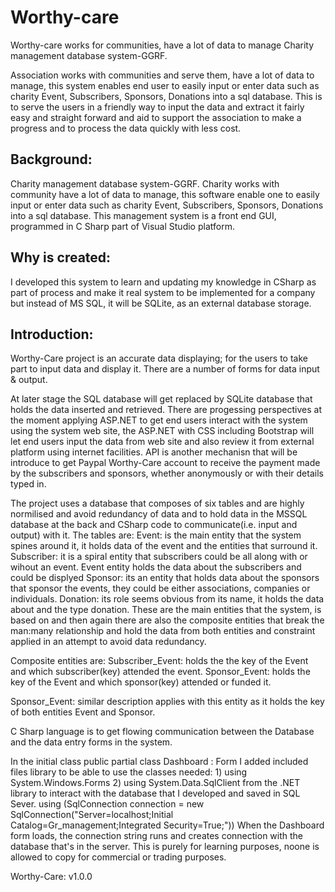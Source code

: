 # Worthy-care
Worthy-care works for communities, have a lot of data to manage Charity management database system-GGRF.

Association works with communities and serve them,  have a lot of data to manage, this system enables end user to easily 
input or enter data such as charity Event, Subscribers, Sponsors, Donations into a sql database.
This is to serve the users in a friendly way to input the data and extract it fairly easy and straight forward and aid to support the association 
to make a progress and to process the data quickly with less cost.

Background:
-----------
Charity management database system-GGRF.
Charity works with community have a lot of data to manage, this software enable one to easily 
input or enter data such as charity Event, Subscribers, Sponsors, Donations into a sql database.
This management system is a front end GUI, programmed in C Sharp part of Visual Studio platform.

Why is created:
--------------
I developed this system to learn and updating my knowledge in CSharp as part of process and make it real system to be implemented 
for a company but instead of MS SQL, it will be SQLite, as an external database storage.   

Introduction:
-------------
Worthy-Care project is an accurate data displaying; for the users to take part to input data and 
display it.
There are a number of forms for data input & output.

At later stage the SQL database will get replaced by SQLite database that holds the data inserted 
and retrieved.
There are progessing perspectives at the moment applying ASP.NET to get end users interact with the system 
using the system web site, the ASP.NET with CSS including Bootstrap will let end users input 
the data from web site and also review it from external platform using internet facilities.
API is another mechanisn that will be introduce to get Paypal Worthy-Care account to receive the payment
made by the subscribers and sponsors, whether anonymously or with their details typed in.

The project uses a database that composes of six tables and are highly normilised and avoid redundancy of data and
to hold data in the MSSQL database at the back and CSharp code to communicate(i.e. input and output) with it.
The tables are: 
	Event: is the main entity that the system spines around it, it holds data of 
		the event and the entities that surround it.
	Subscriber: it is a spiral entity that subscribers could be all  along with or wihout an event.
	            Event entity holds the data about the subscribers and could be displyed
	Sponsor: its an entity that holds data about the sponsors that sponsor the events, they
		 could be either associations, companies or individuals.
	Donation: its role seems obvious from its name, it holds the data about and the type
		  donation.
These are the main entities that the system, is based on and then again there are also the composite
entities that break the man:many relationship and hold the data from both entities and constraint 
applied in an attempt to avoid data redundancy.

Composite entities are:
Subscriber_Event: holds the the key of the Event and which subscriber(key) attended the event.
Sponsor_Event: holds the key of the Event and which sponsor(key) attended or funded it.
	
 Sponsor_Event: similar description applies with this entity as it holds the key of both entities
	Event and Sponsor.

C Sharp language is to get flowing communication between the Database and the data entry forms in the
system.

In the initial class public partial class Dashboard : Form
 I added included files library to be able to use the classes needed: 
	1) using System.Windows.Forms
	2) using System.Data.SqlClient 
from the .NET library to interact with the database that I developed and saved in SQL Sever.
using (SqlConnection connection = new SqlConnection("Server=localhost;Initial Catalog=Gr_management;Integrated Security=True;"))
When the Dashboard form loads, the connection string runs and creates connection with the database that's in the server.
This is purely for learning purposes, noone is allowed to copy for commercial or trading purposes. 

Worthy-Care: v1.0.0
